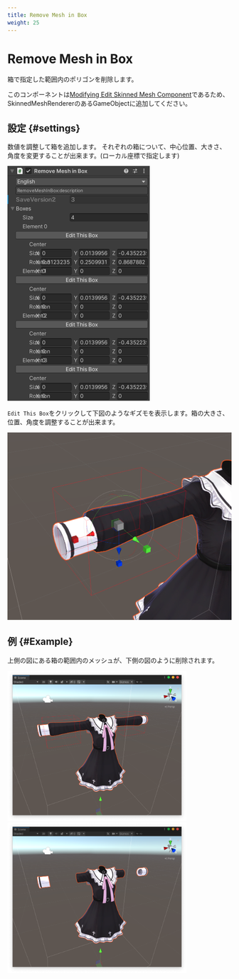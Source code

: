 ```yaml
---
title: Remove Mesh in Box
weight: 25
---
```


# Remove Mesh in Box

箱で指定した範囲内のポリゴンを削除します。

このコンポーネントは[Modifying Edit Skinned Mesh Component](../edit-skinned-mesh-components#modifying-component)であるため、SkinnedMeshRendererのあるGameObjectに追加してください。

## 設定 {#settings}

数値を調整して箱を追加します。
それぞれの箱について、中心位置、大きさ、角度を変更することが出来ます。(ローカル座標で指定します)

![component.png](component.png)

`Edit This Box`をクリックして下図のようなギズモを表示します。箱の大きさ、位置、角度を調整することが出来ます。

<img src="gizmo.png" width="563">

## 例 {#Example}

上側の図にある箱の範囲内のメッシュが、下側の図のように削除されます。

<img src="before.png" width="403">
<img src="after.png" width="403">

